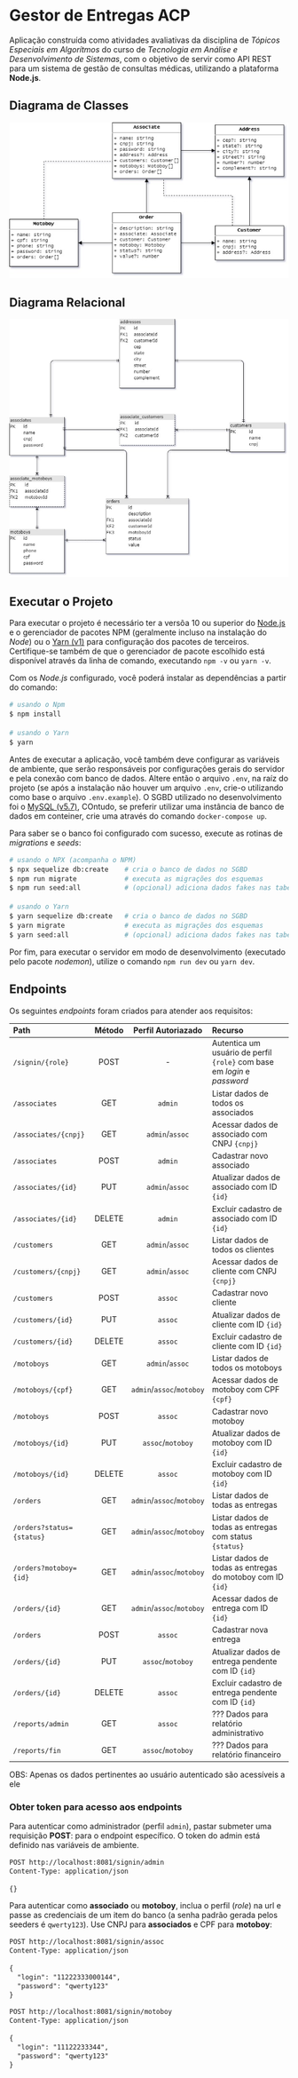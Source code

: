 # Gestor de Entregas ACP

Aplicação construída como atividades avaliativas da disciplina de *Tópicos Especiais em Algorítmos* do curso de *Tecnologia em Análise e Desenvolvimento de Sistemas*, com o objetivo de servir como API REST para um sistema de gestão de consultas médicas, utilizando a plataforma **Node.js**.

## Diagrama de Classes

![Diagrama de classes da aplicação](./.github/diagram-class.jpg)

## Diagrama Relacional

![Diagrama relacional da aplicação](./.github/diagram-relational.jpg)

## Executar o Projeto

Para executar o projeto é necessário ter a versõa 10 ou superior do [Node.js](https://nodejs.org/en/) e o gerenciador de pacotes NPM (geralmente incluso na instalação do *Node*) ou o [Yarn (v1)](https://yarnpkg.com/) para configuração dos pacotes de terceiros. Certifique-se também de que o gerenciador de pacote escolhido está disponível através da linha de comando, executando `npm -v` ou `yarn -v`.

Com os *Node.js* configurado, você poderá instalar as dependências a partir do comando:

```bash
# usando o Npm
$ npm install

# usando o Yarn
$ yarn
```

Antes de executar a aplicação, você também deve configurar as variáveis de ambiente, que serão responsáveis por configurações gerais do servidor e pela conexão com banco de dados. Altere então o arquivo `.env`, na raíz do projeto (se após a instalação não houver um arquivo `.env`, crie-o utilizando como base o arquivo `.env.example`). O SGBD utilizado no desenvolvimento foi o [MySQL (v5.7)](https://www.mysql.com/), COntudo, se preferir utilizar uma instância de banco de dados em conteiner, crie uma através do comando `docker-compose up`.

Para saber se o banco foi configurado com sucesso, execute as rotinas de *migrations* e *seeds*:

```bash
# usando o NPX (acompanha o NPM)
$ npx sequelize db:create    # cria o banco de dados no SGBD
$ npm run migrate            # executa as migrações dos esquemas
$ npm run seed:all           # (opcional) adiciona dados fakes nas tabelas

# usando o Yarn
$ yarn sequelize db:create   # cria o banco de dados no SGBD
$ yarn migrate               # executa as migrações dos esquemas
$ yarn seed:all              # (opcional) adiciona dados fakes nas tabelas
```

Por fim, para executar o servidor em modo de desenvolvimento (executado pelo pacote *nodemon*), utilize o comando `npm run dev` ou `yarn dev`.

## Endpoints

Os seguintes *endpoints* foram criados para atender aos requisitos:

| Path                      | Método |    Perfil Autoriazado     | Recurso                                                                  |
| :------------------------ | :----: | :-----------------------: | :----------------------------------------------------------------------- |
| `/signin/{role}`          |  POST  |             -             | Autentica um usuário de perfil `{role}` com base em *login* e *password* |
| `/associates`             |  GET   |          `admin`          | Listar dados de todos os associados                                      |
| `/associates/{cnpj}`      |  GET   |      `admin`/`assoc`      | Acessar dados de associado com CNPJ `{cnpj}`                             |
| `/associates`             |  POST  |          `admin`          | Cadastrar novo associado                                                 |
| `/associates/{id}`        |  PUT   |      `admin`/`assoc`      | Atualizar dados de associado com ID `{id}`                               |
| `/associates/{id}`        | DELETE |          `admin`          | Excluir cadastro de associado com ID `{id}`                              |
| `/customers`              |  GET   |      `admin`/`assoc`      | Listar dados de todos os clientes                                        |
| `/customers/{cnpj}`       |  GET   |      `admin`/`assoc`      | Acessar dados de cliente com CNPJ `{cnpj}`                               |
| `/customers`              |  POST  |          `assoc`          | Cadastrar novo cliente                                                   |
| `/customers/{id}`         |  PUT   |          `assoc`          | Atualizar dados de cliente com ID `{id}`                                 |
| `/customers/{id}`         | DELETE |          `assoc`          | Excluir cadastro de cliente com ID `{id}`                                |
| `/motoboys`               |  GET   |      `admin`/`assoc`      | Listar dados de todos os motoboys                                        |
| `/motoboys/{cpf}`         |  GET   | `admin`/`assoc`/`motoboy` | Acessar dados de motoboy com CPF `{cpf}`                                 |
| `/motoboys`               |  POST  |          `assoc`          | Cadastrar novo motoboy                                                   |
| `/motoboys/{id}`          |  PUT   |     `assoc`/`motoboy`     | Atualizar dados de motoboy com ID `{id}`                                 |
| `/motoboys/{id}`          | DELETE |          `assoc`          | Excluir cadastro de motoboy com ID `{id}`                                |
| `/orders`                 |  GET   | `admin`/`assoc`/`motoboy` | Listar dados de todas as entregas                                        |
| `/orders?status={status}` |  GET   | `admin`/`assoc`/`motoboy` | Listar dados de todas as entregas com status `{status}`                  |
| `/orders?motoboy={id}`    |  GET   | `admin`/`assoc`/`motoboy` | Listar dados de todas as entregas do motoboy com ID `{id}`               |
| `/orders/{id}`            |  GET   | `admin`/`assoc`/`motoboy` | Acessar dados de entrega com ID `{id}`                                   |
| `/orders`                 |  POST  |          `assoc`          | Cadastrar nova entrega                                                   |
| `/orders/{id}`            |  PUT   |     `assoc`/`motoboy`     | Atualizar dados de entrega pendente com ID `{id}`                        |
| `/orders/{id}`            | DELETE |          `assoc`          | Excluir cadastro de entrega pendente com ID `{id}`                       |
| `/reports/admin`          |  GET   |          `assoc`          | ??? Dados para relatório administrativo                                  |
| `/reports/fin`            |  GET   |     `assoc`/`motoboy`     | ??? Dados para relatório financeiro                                      |

OBS: Apenas os dados pertinentes ao usuário autenticado são acessíveis a ele

### Obter token para acesso aos endpoints

Para autenticar como administrador (perfil `admin`), pastar submeter uma requisição **POST**: para o endpoint específico. O token do admin está definido nas variáveis de ambiente.

```http
POST http://localhost:8081/signin/admin
Content-Type: application/json

{}
```

Para autenticar como **associado** ou **motoboy**, inclua o perfil (*role*) na url e passe as credenciais de um item do banco (a senha padrão gerada pelos seeders é `qwerty123`). Use CNPJ para **associados** e CPF para **motoboy**:

```http
POST http://localhost:8081/signin/assoc
Content-Type: application/json

{
  "login": "11222333000144",
  "password": "qwerty123"
}
```

```http
POST http://localhost:8081/signin/motoboy
Content-Type: application/json

{
  "login": "11122233344",
  "password": "qwerty123"
}
```
